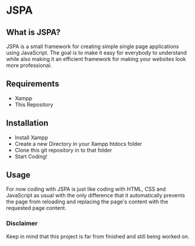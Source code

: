 # JSPA

## What is JSPA?
JSPA is a small framework for creating simple single page applications using JavaScript. The goal is to make it easy for everybody to understand while also making it an efficient framework for making your websites look more professional.

## Requirements
- Xampp
- This Repository

## Installation
- Install Xampp
- Create a new Directory in your Xampp htdocs folder
- Clone this git repository in to that folder
- Start Coding!

## Usage
For now coding with JSPA is just like coding with HTML, CSS and JavaScript as usual with the only difference that it automatically prevents the page from reloading and replacing the page's content with the requested page content.

### Disclaimer
Keep in mind that this project is far from finished and still being worked on.